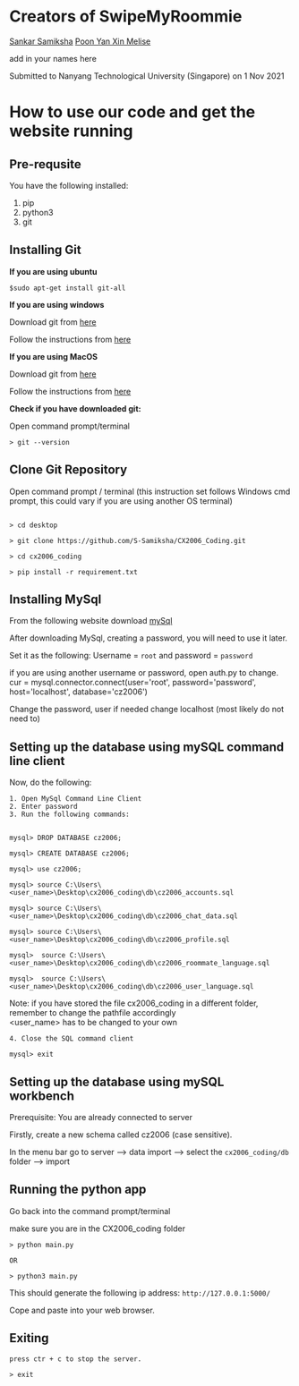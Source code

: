 # Creators of SwipeMyRoommie
[Sankar Samiksha](https://github.com/S-Samiksha)
[Poon Yan Xin Melise](https://github.com/Melisepoon)

add in your names here 




Submitted to Nanyang Technological University (Singapore) on 1 Nov 2021

# How to use our code and get the website running 

## Pre-requsite
You have the following installed:
1. pip
2. python3
3. git 

## Installing Git

**If you are using ubuntu** <br>
~~~
$sudo apt-get install git-all
~~~

**If you are using windows** <br>

Download git from [here](https://gitforwindows.org/)

Follow the instructions from [here](https://github.com/git-guides/install-git#:~:text=To%20do%20so%2C%20Navigate%20to,installation%20by%20typing%3A%20git%20version%20)

**If you are using MacOS** <br>

Download git from [here](https://sourceforge.net/projects/git-osx-installer/files/git-2.23.0-intel-universal-mavericks.dmg/download?use_mirror=autoselect)

Follow the instructions from [here](https://github.com/git-guides/install-git#:~:text=To%20do%20so%2C%20Navigate%20to,installation%20by%20typing%3A%20git%20version%20)

**Check if you have downloaded git:**

Open command prompt/terminal 
~~~
> git --version 
~~~

## Clone Git Repository
Open command prompt / terminal (this instruction set follows Windows cmd prompt, this could vary if you are using another OS terminal)

~~~

> cd desktop

> git clone https://github.com/S-Samiksha/CX2006_Coding.git

> cd cx2006_coding

> pip install -r requirement.txt

~~~


## Installing MySql

From the following website download [mySql](https://dev.mysql.com/downloads/mysql/) 


After downloading MySql, creating a password, you will need to use it later. 

Set it as the following:
Username = `root` and password = `password` 



if you are using another username or password, open auth.py to change. <br>
cur = mysql.connector.connect(user='root', password='password',
                    host='localhost',
                    database='cz2006')

Change the password, user 
if needed change localhost (most likely do not need to)



## Setting up the database using mySQL command line client 
Now, do the following:
~~~
1. Open MySql Command Line Client 
2. Enter password 
3. Run the following commands:


mysql> DROP DATABASE cz2006;

mysql> CREATE DATABASE cz2006;

mysql> use cz2006;

mysql> source C:\Users\<user_name>\Desktop\cx2006_coding\db\cz2006_accounts.sql

mysql> source C:\Users\<user_name>\Desktop\cx2006_coding\db\cz2006_chat_data.sql

mysql> source C:\Users\<user_name>\Desktop\cx2006_coding\db\cz2006_profile.sql

mysql>  source C:\Users\<user_name>\Desktop\cx2006_coding\db\cz2006_roommate_language.sql

mysql>  source C:\Users\<user_name>\Desktop\cx2006_coding\db\cz2006_user_language.sql

~~~

Note: if you have stored the file cx2006_coding in a different folder, remember to change the pathfile accordingly<br>
<user_name> has to be changed to your own 

~~~
4. Close the SQL command client 

mysql> exit 
~~~


## Setting up the database using mySQL workbench 
Prerequisite: You are already connected to server <br>

Firstly, create a new schema called cz2006 (case sensitive). <br>

In the menu bar go to server --> data import --> select the `cx2006_coding/db` folder --> import 


## Running the python app

Go back into the command prompt/terminal 

make sure you are in the CX2006_coding folder

~~~
> python main.py 

OR 

> python3 main.py

~~~

This should generate the following ip address: `http://127.0.0.1:5000/`

Cope and paste into your web browser.

## Exiting 
~~~
press ctr + c to stop the server. 

> exit 

~~~










